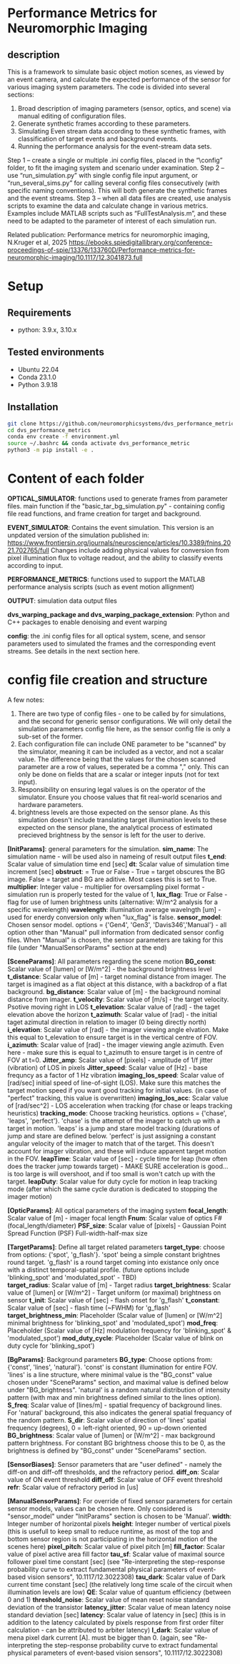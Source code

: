 # Performance Metrics for Neuromorphic Imaging
## description
This is a framework to simulate basic object motion scenes, as viewed by an event camera, and calculate the expected performance of the sensor for various imaging system parameters.
The code is divided into several sections:
1)	Broad description of imaging parameters (sensor, optics, and scene) via manual editing of configuration files.
2)	Generate synthetic frames according to these parameters.
3)	Simulating Even stream data according to these synthetic frames, with classification of target events and background events.
4)	Running the performance analysis for the event-stream data sets.

Step 1 – create a single or multiple .ini config files, placed in the “\config” folder, to fit the imaging system and scenario under examination.
Step 2 –use “run_simulation.py” with single config file input argument, or “run_several_sims.py” for calling several config files consecutively (with specific naming conventions). This will both generate the synthetic frames and the event streams.
Step 3 – when all data files are created, use analysis scripts to examine the data and calculate change in various metrics. Examples include MATLAB scripts such as “FullTestAnalysis.m”, and these need to be adapted to the parameter of interest of each simulation run.  

Related publication: Performance metrics for neuromorphic imaging, N.Kruger et al, 2025
https://ebooks.spiedigitallibrary.org/conference-proceedings-of-spie/13376/133760D/Performance-metrics-for-neuromorphic-imaging/10.1117/12.3041873.full


# Setup

## Requirements
- python: 3.9.x, 3.10.x

## Tested environments
- Ubuntu 22.04
- Conda 23.1.0
- Python 3.9.18

## Installation

```sh
git clone https://github.com/neuromorphicsystems/dvs_performance_metrics.git
cd dvs_performance_metrics
conda env create -f environment.yml
source ~/.bashrc && conda activate dvs_performance_metric
python3 -m pip install -e .
```

# Content of each folder

**OPTICAL_SIMULATOR**: functions used to generate frames from parameter files. main function if the "basic_tar_bg_simulation.py" - containing config file read functions, and frame creation for target and background.

**EVENT_SIMULATOR**: Contains the event simulation. This version is an unpdated version of the simulation published in:
https://www.frontiersin.org/journals/neuroscience/articles/10.3389/fnins.2021.702765/full
Changes include adding physical values for conversion from pixel illumination flux to voltage readout, and the ability to classify events according to input.

**PERFORMANCE_METRICS**: functions used to support the MATLAB performance analysis scripts (such as event motion allignment)

**OUTPUT**: simulation data output files

**dvs_warping_package and dvs_warping_package_extension**: Python and C++ packages to enable denoising and event warping

**config**: the .ini config files for all optical system, scene, and sensor parameters used to simulated the frames and the corresponding event streams. See details in the next section here.

# config file creation and structure
A few notes:
1) There are two type of config files - one to be called by for simulations, and the second for generic sensor configurations. We will only detail the simulation parameters config file here, as the sensor config file is only a sub-set of the former.
2) Each configuration file can include ONE parameter to be "scanned" by the simulator, meaning it can be included as a vector, and not a scalar value. The difference being that the values for the chosen scanned parameter are a row of values, seperated be a comma "," only. This can only be done on fields that are a scalar or integer inputs (not for text input).
3) Responsibility on ensuring legal values is on the operator of the simulator. Ensure you choose values that fit real-world scenarios and hardware parameters.
4) brightness levels are those expected on the sensor plane. As this simulation doesn't include translating target illumination levels to these expected on the sensor plane, the analytical process of estimated precieved brightness by the sensor is left for the user to derive.


**[InitParams]**: general parameters for the simulation.
**sim_name**: The simulation name - will be used also in nameing of result output files
**t_end**: Scalar value of simulation time end [sec]
**dt**: Scalar value of simulation time increment [sec]
**obstruct**: = True or False - True = target obscures the BG image. False = target and BG are aditive. Most cases this is set to True.
**multiplier**: Integer value - multiplier for oversampling pixel format - simulation run is properly tested for the value of 1,
**lux_flag**: True or False - flag for use of lumen brightness units (alternative: W/m^2 analysis for a specific wavelength)
**wavelength**: illumination average wavelngth [um] - used for enerdy conversion only when "lux_flag" is false.
**sensor_model**: Chosen sensor model. options = {'Gen4', 'Gen3', 'Davis346','Manual'} - all option other than "Manual" pull information from dedicated sensor config files. When "Manual" is chosen, the sensor parameters are taking for this file (under "ManualSensorParams" section at the end)

**[SceneParams]**: All parameters regarding the scene motion
**BG_const**: Scalar value of [lumen] or [W/m^2] - the background brightness level
**t_distance**: Scalar value of [m] - target nominal distance from imager. The target is imagined as a flat object at this distance, with a backdrop of a flat background. 
**bg_distance**: Scalar value of [m] - the background nominal distance from imager.
**t_velocity**: Scalar value of [m/s] - the target velocity. Psotive moving right in LOS
**t_elevation**: Scalar value of [rad] - the taget elevation above the horizon
**t_azimuth**: Scalar value of [rad] - the initial taget azimutal direction in relation to imager (0 being directly north)
**i_elevation**: Scalar value of [rad] - the imager viewing angle elvation. Make this equal to t_elevation to ensure target is in the vertical centre of FOV.
**i_azimuth**: Scalar value of [rad] - the imager viewing angle azimuth. Even here - make sure this is equal to t_azimuth to ensure target is in centre of FOV at t=0.
**Jitter_amp**: Scalar value of [pixels] - amplitude of 1/f jitter (vibration) of LOS in pixels
**Jitter_speed**: Scalar value of [Hz] - base frequncy as a factor of 1 Hz vibration
**imaging_los_speed**: Scalar value of [rad/sec] initial speed of line-of-sight (LOS). Make sure this matches the target motion speed if you want good tracking for initial values. (in case of "perfect" tracking, this value is overwritten)
**imaging_los_acc**: Scalar value of [rad/sec^2] - LOS acceleration when tracking (for chase or leaps tracking heuristics)
**tracking_mode**: Choose tracking heuristics. options = {'chase', 'leaps', 'perfect'}. 'chase' is the attempt of the imager to catch up with a target in motion. 'leaps' is a jump and stare model tracking (durations of jump and stare are defined below. 'perfect' is just assigning a constant angular velocity of the imager to match that of the target. This doesn't account for imager vibration, and these will induce apparent target motion in the FOV.
**leapTime**: Scalar value of [sec] - cycle time for leap (how often does the tracker jump towards target) - MAKE SURE acceleration is good... is too large is will overshoot, and if too small is won't catch up with the target.
**leapDuty**: Scalar value for duty cycle for motion in leap tracking mode (after which the same cycle duration is dedicated to stopping the imager motion)

**[OpticParams]**: All optical parameters of the imaging system
**focal_length**: Scalar value of [m] - imager focal length
**Fnum**: Scalar value of optics F# (focal_length/diameter)
**PSF_size**: Scalar value of [pixels] - Gaussian Point Spread Function (PSF) Full-width-half-max size

**[TargetParams]**: Define all target related parameters
**target_type**: choose from options: {'spot', 'g_flash'}. 'spot' being a simple constant brightnes round target. 'g_flash' is a round target coming into existance only once with a distinct temporal-spatial profile.
(future options include 'blinking_spot' and 'modulated_spot' - TBD)   
**target_radius**: Scalar value of [m] - Target radius
**target_brightness**: Scalar value of [lumen] or [W/m^2] - Target uniform (or maximal) brightness on sensor
**t_init**: Scalar value of [sec] - flash onset for 'g_flash'
**t_constant**: Scalar value of [sec] - flash time (~FWHM) for 'g_flash'
**target_brightness_min**: Placeholder (Scalar value of [lumen] or [W/m^2] minimal brightness for 'blinking_spot' and 'modulated_spot')
**mod_freq**: Placeholder (Scalar value of [Hz] modulation frequency for 'blinking_spot' & 'modulated_spot')
**mod_duty_cycle**: Placeholder (Scalar value of blink on duty cycle for 'blinking_spot')

**[BgParams]**: Background parameters
**BG_type**: Choose options from: {'const', 'lines', 'natural'}. 'const' is constant illumination for entire FOV. 'lines' is a line structure, where minimal value is the "BG_const" value chosen under "SceneParams" section, and maximal value is defined below under "BG_brightness". 'natural' is a random natural distribution of intensity pattern (with max and min brightness defined similar to the lines option).
**S_freq**: Scalar value of [lines/m] - spatial frequency of background lines. For 'natural' background, this also indicates the general spatial frequancy of the random pattern.
**S_dir**: Scalar value of direction of 'lines' spatial frequency (degrees), 0 = left-right oriented, 90 = up-down oriented
**BG_brightness**: Scalar value of [lumen] or [W/m^2] - max background pattern brightness. For constant BG brightness choose this to be 0, as the brightness is defined by "BG_const" under "SceneParams" section.

**[SensorBiases]**: Sensor parameters that are "user defined" - namely the diff-on and diff-off thresholds, and the refractory period.
**diff_on**: Scalar value of ON event threshold 
**diff_off**: Scalar value of OFF event threshold 
**refr**: Scalar value of refractory period in [us]

**[ManualSensorParams]**: For override of fixed sensor parameters for certain sensor models, values can be chosen here. Only considered is "sensor_model" under "InitParams" section is chosen to be 'Manual'.
**width**: Integer number of horizontal pixels
**height**: Integer number of vertical pixels (this is usefull to keep small to reduce runtime, as most of the top and bottom sensor region is not participating in the horizontal motion of the scenes here)
**pixel_pitch**: Scalar value of pixel pitch [m]
**fill_factor**: Scalar value of pixel active area fill factor
**tau_sf**: Scalar value of maximal source follower pixel time constant [sec] (see "Re-interpreting the step-response probability curve to extract fundamental physical parameters of event-based vision sensors", 10.1117/12.3022308)
**tau_dark**: Scalar value of Dark current time constant [sec] (the relatively long time scale of the circuit when illumination levels are low)
**QE**: Scalar value of quantum efficiency (between 0 and 1)
**threshold_noise**: Scalar value of mean reset noise standard deviation of the transistor
**latency_jitter**: Scalar value of mean latency noise standard deviation [sec]
**latency**: Scalar value of latency in [sec] (this is in addition to the latency calculated by pixels response from first order filter calculation - can be attributed to arbiter latency)
**I_dark**: Scalar value of mena pixel dark current [A]. must be bigger than 0. (again, see "Re-interpreting the step-response probability curve to extract fundamental physical parameters of event-based vision sensors", 10.1117/12.3022308)

